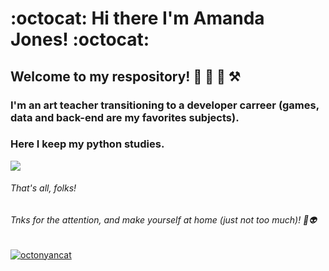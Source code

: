 
# :octocat: Hi there I'm Amanda Jones! :octocat:
## Welcome to my respository! 🌈 💜 🚩 ⚒️


### I'm an art teacher transitioning to a developer carreer (games, data and back-end are my favorites subjects).
### Here I keep my python studies. 

![](https://media1.giphy.com/headers/GitHub/w8ZJLtJbmuph.gif)

###### That's all, folks! 
###### Tnks for the attention, and make yourself at home (just not too much)! 👋👽

[![octonyancat](https://img.shields.io/badge/LinkedIn-0077B5?style=for-the-badge&logo=linkedin&logoColor=white)](https://www.linkedin.com/in/amanda-oliveira-jones/)

<!--
**jonesamandajones/jonesamandajones** is a ✨ _special_ ✨ repository because its `README.md` (this file) appears on your GitHub profile.
 

